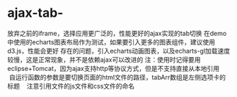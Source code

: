 # ajax-tab-
放弃之前的iframe，选择应用更广泛的，性能更好的ajax实现的tab切换
在demo中使用的echarts图表布局作为测试，如果要引入更多的图表组件，建议使用d3.js，性能会更好
存在的问题，引入echarts动画图表，以及echarts-gl加载速度较慢，这是正常现象，并不是依赖ajax可以改进的
注：使用时记得要用eclipse+Tomcat，因为ajax支持http等协议方式，但是不支持直接从本地引用
    自运行函数的参数是要切换页面的html文件的路径，tabArr数组是左侧选项卡的标题
    注意引用文件的js文件和css文件的命名
